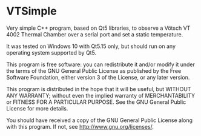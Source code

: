 VTSimple
========

Very simple C++ program, based on Qt5 libraries, to observe a
Vötsch VT 4002 Thermal Chamber over a serial port and set a static
temperature.

It was tested on Windows 10 with Qt5.15 only, but should run on
any operating system supported by Qt5.

This program is free software: you can redistribute it and/or modify
it under the terms of the GNU General Public License as published by
the Free Software Foundation, either version 3 of the License, or
any later version.

This program is distributed in the hope that it will be useful,
but WITHOUT ANY WARRANTY; without even the implied warranty of
MERCHANTABILITY or FITNESS FOR A PARTICULAR PURPOSE. See the
GNU General Public License for more details.

You should have received a copy of the GNU General Public License
along with this program. If not, see <http://www.gnu.org/licenses/>.

